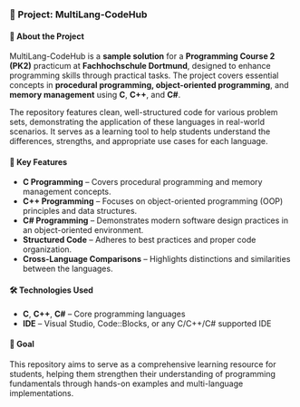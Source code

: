 ### **📌 Project: MultiLang-CodeHub**  

#### **📖 About the Project**  
MultiLang-CodeHub is a **sample solution** for a **Programming Course 2 (PK2)** practicum at **Fachhochschule Dortmund**, designed to enhance programming skills through practical tasks. The project covers essential concepts in **procedural programming, object-oriented programming**, and **memory management** using **C**, **C++**, and **C#**.  

The repository features clean, well-structured code for various problem sets, demonstrating the application of these languages in real-world scenarios. It serves as a learning tool to help students understand the differences, strengths, and appropriate use cases for each language.  

#### **🚀 Key Features**  
- **C Programming** – Covers procedural programming and memory management concepts.  
- **C++ Programming** – Focuses on object-oriented programming (OOP) principles and data structures.  
- **C# Programming** – Demonstrates modern software design practices in an object-oriented environment.  
- **Structured Code** – Adheres to best practices and proper code organization.  
- **Cross-Language Comparisons** – Highlights distinctions and similarities between the languages.  

#### **🛠️ Technologies Used**  
- **C**, **C++**, **C#** – Core programming languages  
- **IDE** – Visual Studio, Code::Blocks, or any C/C++/C# supported IDE  

#### **🎯 Goal**  
This repository aims to serve as a comprehensive learning resource for students, helping them strengthen their understanding of programming fundamentals through hands-on examples and multi-language implementations.  

